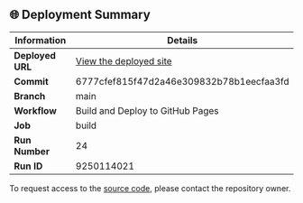 ## 🌐 Deployment Summary

| Information | Details |
|-------------|---------|
| **Deployed URL** | [View the deployed site](https://First-Matter.github.io/multiplayer-test) |
| **Commit** | 6777cfef815f47d2a46e309832b78b1eecfaa3fd |
| **Branch** | main |
| **Workflow** | Build and Deploy to GitHub Pages |
| **Job** | build |
| **Run Number** | 24 |
| **Run ID** | 9250114021 |

To request access to the [source code](https://github.com/First-Matter/playroom-hello-world), please contact the repository owner.
